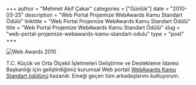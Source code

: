 +++
author = "Mehmet Akif Çakar"
categories = ["Günlük"]
date = "2010-03-25"
description = "Web Portal Projemize WebAwards Kamu Standart Ödülü"
linktitle = "Web Portal Projemize WebAwards Kamu Standart Ödülü"
title = "Web Portal Projemize WebAwards Kamu Standart Ödülü"
slug = "web-portal-projemize-webawards-kamu-standart-odulu"
type = "post"
+++

![Web Awards 2010](/images/WA_2010.jpg)

T.C. Küçük ve Orta Ölçekli İşletmeleri Geliştirme ve Destekleme İdaresi Başkanlığı için geliştirdiğimiz kurumsal Web portali [WebAwards Kamu Standart ödülünü](http://www.webaward.org/winner.asp?eid=14547) kazandı. Emeği geçen tüm arkadaşlarımı kutluyorum.